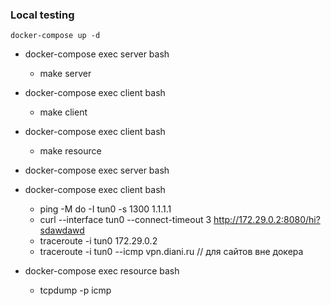 ### Local testing

    docker-compose up -d

- docker-compose exec server bash
    - make server

- docker-compose exec client bash
    - make client
- docker-compose exec client bash
    - make resource

- docker-compose exec server bash
    
- docker-compose exec client bash
    - ping -M do -I tun0 -s 1300 1.1.1.1
    - curl --interface tun0 --connect-timeout 3 http://172.29.0.2:8080/hi?sdawdawd
    - traceroute -i tun0 172.29.0.2
    - traceroute -i tun0 --icmp vpn.diani.ru // для сайтов вне докера



- docker-compose exec resource bash
    - tcpdump -p icmp